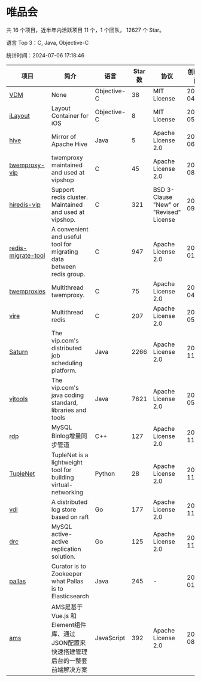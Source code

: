 # 唯品会

共 16 个项目，近半年内活跃项目 11 个，1 个团队， 12627 个 Star。

语言 Top 3：C, Java, Objective-C

统计时间：2024-07-06 17:18:46

| 项目 | 简介 | 语言 | Star 数 | 协议 | 创建时间 | 最后更新时间 |
| --- | --- | --- | --- | --- | --- | --- |
| [VDM](https://github.com/vipshop/VDM) | None | Objective-C | 38 | MIT License | 2014-04-03 | 2023-02-25 |
| [iLayout](https://github.com/vipshop/iLayout) | Layout Container for iOS | Objective-C | 8 | MIT License | 2014-05-13 | 2023-01-28 |
| [hive](https://github.com/vipshop/hive) | Mirror of Apache Hive | Java | 5 | Apache License 2.0 | 2014-06-26 | 2023-01-28 |
| [twemproxy-vip](https://github.com/vipshop/twemproxy-vip) | twemproxy maintained and used at vipshop | C | 45 | Apache License 2.0 | 2015-08-17 | 2024-01-24 |
| [hiredis-vip](https://github.com/vipshop/hiredis-vip) | Support redis cluster.  Maintained and used at vipshop. | C | 321 | BSD 3-Clause "New" or "Revised" License | 2015-09-30 | 2024-05-15 |
| [redis-migrate-tool](https://github.com/vipshop/redis-migrate-tool) | A convenient and useful tool for migrating data between redis group. | C | 947 | Apache License 2.0 | 2016-01-17 | 2024-07-01 |
| [twemproxies](https://github.com/vipshop/twemproxies) | Multithread twemproxy. | C | 75 | Apache License 2.0 | 2016-04-17 | 2023-12-11 |
| [vire](https://github.com/vipshop/vire) | Multithread redis | C | 207 | Apache License 2.0 | 2016-05-26 | 2024-06-25 |
| [Saturn](https://github.com/vipshop/Saturn) | The vip.com's distributed job scheduling platform. | Java | 2266 | Apache License 2.0 | 2016-11-30 | 2024-06-20 |
| [vjtools](https://github.com/vipshop/vjtools) | The vip.com's java coding standard, libraries and tools | Java | 7621 | Apache License 2.0 | 2018-05-29 | 2024-07-05 |
| [rdp](https://github.com/vipshop/rdp) | MySQL Binlog增量同步管道 | C++ | 127 | Apache License 2.0 | 2018-11-23 | 2023-11-12 |
| [TupleNet](https://github.com/vipshop/TupleNet) | TupleNet is a lightweight tool for building virtual-networking | Python | 28 | Apache License 2.0 | 2018-11-23 | 2024-06-19 |
| [vdl](https://github.com/vipshop/vdl) | A distributed log store based on raft | Go | 177 | Apache License 2.0 | 2018-11-23 | 2024-05-23 |
| [drc](https://github.com/vipshop/drc) | MySQL active-active replication solution. | Go | 125 | Apache License 2.0 | 2018-11-28 | 2024-07-04 |
| [pallas](https://github.com/vipshop/pallas) | Curator is to Zookeeper what Pallas is to Elasticsearch | Java | 245 | - | 2019-01-18 | 2024-05-22 |
| [ams](https://github.com/vipshop/ams) | AMS是基于 Vue.js 和 Element组件库、通过JSON配置来快速搭建管理后台的一整套前端解决方案 | JavaScript | 392 | Apache License 2.0 | 2019-08-06 | 2024-07-01 |
